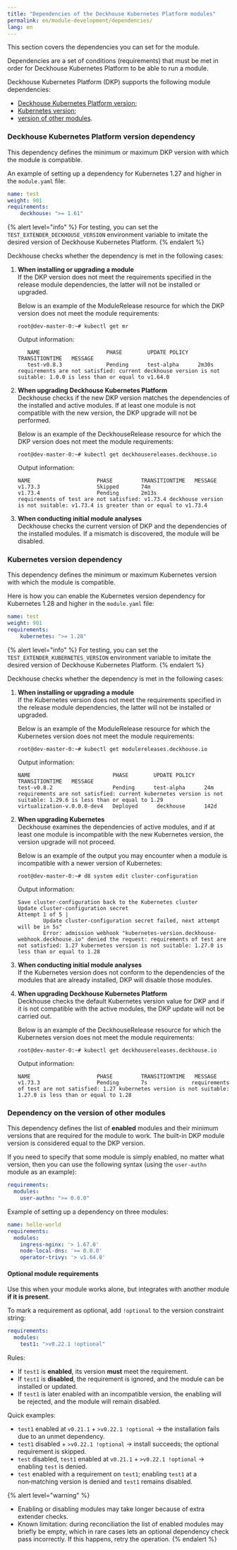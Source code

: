 ```yaml
---
title: "Dependencies of the Deckhouse Kubernetes Platform modules"
permalink: en/module-development/dependencies/
lang: en
---
```


This section covers the dependencies you can set for the module.

Dependencies are a set of conditions (requirements) that must be met in order for Deckhouse Kubernetes Platform to be able to run a module.

Deckhouse Kubernetes Platform (DKP) supports the following module dependencies:

- [Deckhouse Kubernetes Platform version](#deckhouse-kubernetes-platform-version-dependency);
- [Kubernetes version](#kubernetes-version-dependency);
- [version of other modules](#dependency-on-the-version-of-other-modules).

### Deckhouse Kubernetes Platform version dependency

This dependency defines the minimum or maximum DKP version with which the module is compatible.

An example of setting up a dependency for Kubernetes 1.27 and higher in the `module.yaml` file:

```yaml
name: test
weight: 901
requirements:
    deckhouse: ">= 1.61"
```

{% alert level="info" %}
For testing, you can set the `TEST_EXTENDER_DECKHOUSE_VERSION` environment variable to imitate the desired version of Deckhouse Kubernetes Platform.
{% endalert %}

Deckhouse checks whether the dependency is met in the following cases:

1. **When installing or upgrading a module**  
   If the DKP version does not meet the requirements specified in the release module dependencies, the latter will not be installed or upgraded.

   Below is an example of the ModuleRelease resource for which the DKP version does not meet the module requirements:

   ```console
   root@dev-master-0:~# kubectl get mr
   ```

   Output information:

   ```text
      NAME                     PHASE        UPDATE POLICY   TRANSITIONTIME   MESSAGE
      test-v0.8.3              Pending      test-alpha      2m30s            requirements are not satisfied: current deckhouse version is not suitable: 1.0.0 is less than or equal to v1.64.0 
   ```

1. **When upgrading Deckhouse Kubernetes Platform**  
   Deckhouse checks if the new DKP version matches the dependencies of the installed and active modules. If at least one module is not compatible with the new version, the DKP upgrade will not be performed.

   Below is an example of the DeckhouseRelease resource for which the DKP version does not meet the module requirements:

   ```console
   root@dev-master-0:~# kubectl get deckhousereleases.deckhouse.io
   ```

   Output information:

   ```text
   NAME                     PHASE         TRANSITIONTIME   MESSAGE
   v1.73.3                  Skipped       74m
   v1.73.4                  Pending       2m13s            requirements of test are not satisfied: v1.73.4 deckhouse version is not suitable: v1.73.4 is greater than or equal to v1.73.4
   ```

1. **When conducting initial module analyses**  
   Deckhouse checks the current version of DKP and the dependencies of the installed modules. If a mismatch is discovered, the module will be disabled.

### Kubernetes version dependency

This dependency defines the minimum or maximum Kubernetes version with which the module is compatible.

Here is how you can enable the Kubernetes version dependency for Kubernetes 1.28 and higher in the `module.yaml` file:

```yaml
name: test
weight: 901
requirements:
    kubernetes: ">= 1.28"
```

{% alert level="info" %}
For testing, you can set the `TEST_EXTENDER_KUBERNETES_VERSION` environment variable to imitate the desired version of Deckhouse Kubernetes Platform.
{% endalert %}

Deckhouse checks whether the dependency is met in the following cases:

1. **When installing or upgrading a module**  
   If the Kubernetes version does not meet the requirements specified in the release module dependencies, the latter will not be installed or upgraded.
  
   Below is an example of the ModuleRelease resource for which the Kubernetes version does not meet the module requirements:

   ```console
   root@dev-master-0:~# kubectl get modulereleases.deckhouse.io
   ```

   Output information:

   ```text
   NAME                          PHASE        UPDATE POLICY   TRANSITIONTIME   MESSAGE
   test-v0.8.2                   Pending      test-alpha      24m              requirements are not satisfied: current kubernetes version is not suitable: 1.29.6 is less than or equal to 1.29
   virtualization-v.0.0.0-dev4   Deployed      deckhouse      142d
   ```

1. **When upgrading Kubernetes**  
   Deckhouse examines the dependencies of active modules, and if at least one module is incompatible with the new Kubernetes version, the version upgrade will not proceed.

   Below is an example of the output you may encounter when a module is incompatible with a newer version of Kubernetes:

   ```console
   root@dev-master-0:~# d8 system edit cluster-configuration
   ```

   Output information:

   ```text
   Save cluster-configuration back to the Kubernetes cluster
   Update cluster-configuration secret
   Attempt 1 of 5 |
           Update cluster-configuration secret failed, next attempt will be in 5s"
           Error: admission webhook "kubernetes-version.deckhouse-webhook.deckhouse.io" denied the request: requirements of test are not satisfied: 1.27 kubernetes version is not suitable: 1.27.0 is less than or equal to 1.28
   ```

1. **When conducting initial module analyses**  
   If the Kubernetes version does not conform to the dependencies of the modules that are already installed, DKP will disable those modules.

1. **When upgrading Deckhouse Kubernetes Platform**  
   Deckhouse checks the default Kubernetes version value for DKP and if it is not compatible with the active modules, the DKP update will not be carried out.

   Below is an example of the DeckhouseRelease resource for which the Kubernetes version does not meet the module requirements:

   ```console
   root@dev-master-0:~# kubectl get deckhousereleases.deckhouse.io
   ```

   Output information:

   ```text
   NAME                     PHASE         TRANSITIONTIME   MESSAGE
   v1.73.3                  Pending       7s              requirements of test are not satisfied: 1.27 kubernetes version is not suitable: 1.27.0 is less than or equal to 1.28            
   ```

### Dependency on the version of other modules

This dependency defines the list of **enabled** modules and their minimum versions that are required for the module to work. The built-in DKP module version is considered equal to the DKP version.

If you need to specify that some module is simply enabled, no matter what version, then you can use the following syntax (using the `user-authn` module as an example):

```yaml
requirements:
  modules:
    user-authn: ">= 0.0.0"
```

Example of setting up a dependency on three modules:

```yaml
name: hello-world
requirements:
  modules:
    ingress-nginx: '> 1.67.0'
    node-local-dns: '>= 0.0.0'
    operator-trivy: '> v1.64.0'
```

#### Optional module requirements

Use this when your module works alone, but integrates with another module **if it is present**.

To mark a requirement as optional, add `!optional` to the version constraint string:

```yaml
requirements:
  modules:
    test1: ">v0.22.1 !optional"
```

Rules:

- If `test1` is **enabled**, its version **must** meet the requirement.
- If `test1` is **disabled**, the requirement is ignored, and the module can be installed or updated.
- If `test1` is later enabled with an incompatible version, the enabling will be rejected, and the module will remain disabled.

Quick examples:

- `test1` enabled at `v0.21.1` + `>v0.22.1 !optional` → the installation fails due to an unmet dependency.
- `test1` disabled + `>v0.22.1 !optional` → install succeeds; the optional requirement is skipped.
- `test` disabled, `test1` enabled at `v0.21.1` + `>v0.22.1 !optional` → enabling `test` is denied.
- `test` enabled with a requirement on `test1`; enabling `test1` at a non‑matching version is denied and `test1` remains disabled.

{% alert level="warning" %}
- Enabling or disabling modules may take longer because of extra extender checks.
- Known limitation: during reconciliation the list of enabled modules may briefly be empty, which in rare cases lets an optional dependency check pass incorrectly. If this happens, retry the operation.
{% endalert %}
